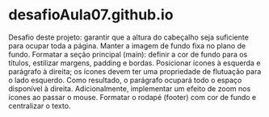 # desafioAula07.github.io

Desafio deste projeto: garantir que a altura do cabeçalho seja suficiente para ocupar toda a página.
Manter a imagem de fundo fixa no plano de fundo.
Formatar a seção principal (main): definir a cor de fundo para os títulos, estilizar margens, padding e bordas.
Posicionar ícones à esquerda e parágrafo à direita; os ícones devem ter uma propriedade de flutuação para o lado esquerdo. Como resultado, o parágrafo ocupará todo o espaço disponível à direita. Adicionalmente, implementar um efeito de zoom nos ícones ao passar o mouse.
Formatar o rodapé (footer) com cor de fundo e centralizar o texto.
